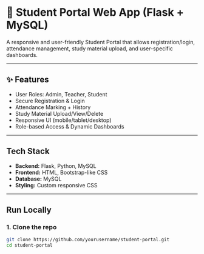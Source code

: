 # 🏫 Student Portal Web App (Flask + MySQL)

A responsive and user-friendly Student Portal that allows registration/login, attendance management, study material upload, and user-specific dashboards.

---

## ✨ Features

- User Roles: Admin, Teacher, Student
- Secure Registration & Login
- Attendance Marking + History
- Study Material Upload/View/Delete
- Responsive UI (mobile/tablet/desktop)
- Role-based Access & Dynamic Dashboards

---

## Tech Stack

- **Backend:** Flask, Python, MySQL
- **Frontend:** HTML, Bootstrap-like CSS
- **Database:** MySQL
- **Styling:** Custom responsive CSS

---

## Run Locally

### 1. Clone the repo
```bash
git clone https://github.com/yourusername/student-portal.git
cd student-portal
